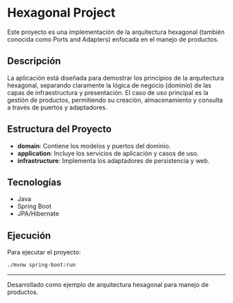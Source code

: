 # Hexagonal Project

Este proyecto es una implementación de la arquitectura hexagonal (también conocida como Ports and Adapters) enfocada en el manejo de productos.

## Descripción

La aplicación está diseñada para demostrar los principios de la arquitectura hexagonal, separando claramente la lógica de negocio (dominio) de las capas de infraestructura y presentación. El caso de uso principal es la gestión de productos, permitiendo su creación, almacenamiento y consulta a través de puertos y adaptadores.

## Estructura del Proyecto

- **domain**: Contiene los modelos y puertos del dominio.
- **application**: Incluye los servicios de aplicación y casos de uso.
- **infrastructure**: Implementa los adaptadores de persistencia y web.

## Tecnologías

- Java
- Spring Boot
- JPA/Hibernate

## Ejecución

Para ejecutar el proyecto:

```bash
./mvnw spring-boot:run
```

---
Desarrollado como ejemplo de arquitectura hexagonal para manejo de productos.